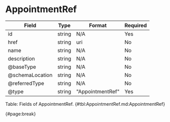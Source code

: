 <!--
    ATTENTION: This file was generated via gradle!
               Do NOT manually edit this file! Any such changes will be overwritten!
-->

# AppointmentRef

| Field | Type | Format | Required |
| ------- | ------- | ------- | --- |
| id | string | N/A | Yes |
| href | string | uri | No |
| name | string | N/A | No |
| description | string | N/A | No |
| @baseType | string | N/A | No |
| @schemaLocation | string | N/A | No |
| @referredType | string | N/A | No |
| @type | string | "AppointmentRef" | Yes |

Table: Fields of AppointmentRef. {#tbl:AppointmentRef.md:AppointmentRef}

{#page:break}
